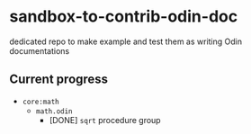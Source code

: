 # sandbox-to-contrib-odin-doc
dedicated repo to make example and test them as writing Odin documentations

## Current progress

- `core:math`
    - `math.odin`
        - [DONE] `sqrt` procedure group 
